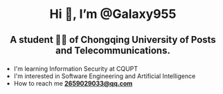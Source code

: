 # <p align="center">Hi 👋, I’m @Galaxy955</p>
## <p align="center">A student 👨‍🎓 of Chongqing University of Posts and Telecommunications.</p>
- I'm learning Information Security at CQUPT
- I'm interested in Software Engineering and Artificial Intelligence
- How to reach me **2659029033@qq.com**
